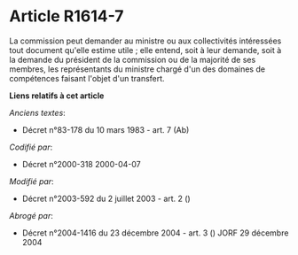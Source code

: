 # Article R1614-7

La commission peut demander au ministre ou aux collectivités intéressées tout document qu'elle estime utile ; elle entend,
soit à leur demande, soit à la demande du président de la commission ou de la majorité de ses membres, les représentants du
ministre chargé d'un des domaines de compétences faisant l'objet d'un transfert.

**Liens relatifs à cet article**

_Anciens textes_:

  - Décret n°83-178 du 10 mars 1983 - art. 7 (Ab)

_Codifié par_:

  - Décret n°2000-318 2000-04-07

_Modifié par_:

  - Décret n°2003-592 du 2 juillet 2003 - art. 2 ()

_Abrogé par_:

  - Décret n°2004-1416 du 23 décembre 2004 - art. 3 () JORF 29 décembre 2004
